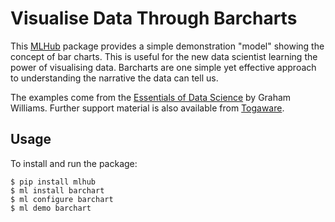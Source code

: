 Visualise Data Through Barcharts
================================

This [MLHub](https://mlhub.ai) package provides a simple demonstration
"model" showing the concept of bar charts. This is useful for the new
data scientist learning the power of visualising data. Barcharts are one
simple yet effective approach to understanding the narrative the data
can tell us.

The examples come from the [Essentials of Data
Science](https://bit.ly/essentials_data_science) by Graham Williams.
Further support material is also available from
[Togaware](https://essentials.togaware.com).

Usage
-----

To install and run the package:

    $ pip install mlhub
    $ ml install barchart
    $ ml configure barchart
    $ ml demo barchart

